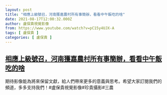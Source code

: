 ```yaml
---
layout: post
title: "相應上級號召，河南獲嘉農村所有事簡辦，看看中午飯吃的啥"
date: 2021-08-17T12:00:32.000Z
author: 盧保貴視覺影像
from: https://www.youtube.com/watch?v=pC15y4UJX-A
tags: [ 盧保貴 ]
categories: [ 盧保貴 ]
---
```

<!--1629201632000-->
[相應上級號召，河南獲嘉農村所有事簡辦，看看中午飯吃的啥](https://www.youtube.com/watch?v=pC15y4UJX-A)
------

<div>
期待影像能為將來保留文獻，給人們帶來更多的意義與思考。希望大家訂閱我們的頻道，多多支持我們！#盧保貴視覺影像#珍貴攝影#三農
</div>
